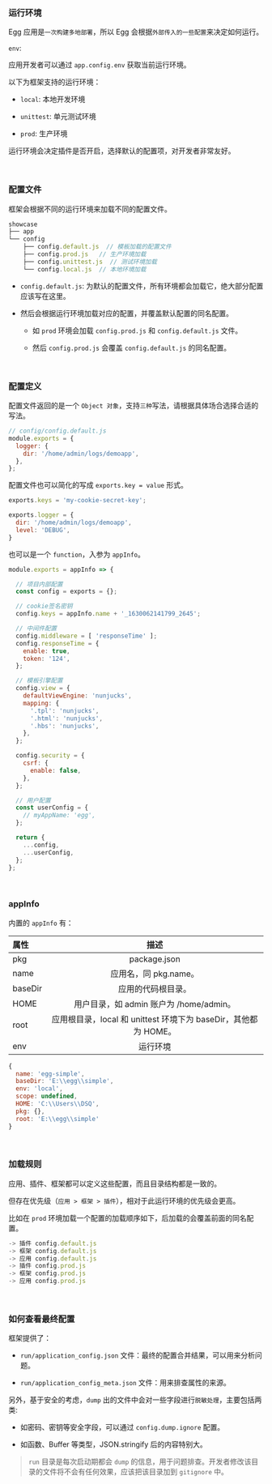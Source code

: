 ### 运行环境

Egg 应用是`一次构建多地部署`，所以 Egg 会根据`外部传入的一些配置`来决定如何运行。

`env`:

应用开发者可以通过 `app.config.env` 获取当前运行环境。

以下为框架支持的运行环境：

* `local`: 本地开发环境

* `unittest`: 单元测试环境

* `prod`: 生产环境

运行环境会决定插件是否开启，选择默认的配置项，对开发者非常友好。


<br/>

### 配置文件

框架会根据不同的运行环境来加载不同的配置文件。

~~~js
showcase
├── app
└── config
    ├── config.default.js  // 模板加载的配置文件
    ├── config.prod.js   // 生产环境加载
    ├── config.unittest.js  // 测试环境加载
    └── config.local.js  // 本地环境加载
~~~

* `config.default.js`: 为默认的配置文件，所有环境都会加载它，绝大部分配置应该写在这里。

* 然后会根据运行环境加载对应的配置，并覆盖默认配置的同名配置。
  
  * 如 `prod` 环境会加载 `config.prod.js` 和 `config.default.js` 文件。

  * 然后 `config.prod.js` 会覆盖 `config.default.js` 的同名配置。

<br/>

### 配置定义

配置文件返回的是一个 `Object 对象`，支持`三种`写法，请根据具体场合选择合适的写法。

~~~js
// config/config.default.js
module.exports = {
  logger: {
    dir: '/home/admin/logs/demoapp',
  },
};
~~~

配置文件也可以简化的写成 `exports.key = value` 形式。

~~~js
exports.keys = 'my-cookie-secret-key';

exports.logger = {
  dir: '/home/admin/logs/demoapp',
  level: 'DEBUG',
}
~~~

也可以是一个 `function`，入参为 `appInfo`。

~~~js
module.exports = appInfo => {

  // 项目内部配置
  const config = exports = {};

  // cookie签名密钥
  config.keys = appInfo.name + '_1630062141799_2645';

  // 中间件配置
  config.middleware = [ 'responseTime' ];
  config.responseTime = {
    enable: true,
    token: '124',
  };

  // 模板引擎配置
  config.view = {
    defaultViewEngine: 'nunjucks',
    mapping: {
      '.tpl': 'nunjucks',
      '.html': 'nunjucks',
      '.hbs': 'nunjucks',
    },
  };

  config.security = {
    csrf: {
      enable: false,
    },
  };

  // 用户配置
  const userConfig = {
    // myAppName: 'egg',
  };

  return {
    ...config,
    ...userConfig,
  };
};
~~~

<br/>

### appInfo

内置的 `appInfo` 有：

| 属性      | 描述 |
|  :---       |    :--:     |
| pkg      | package.json   |
| name   | 应用名，同 pkg.name。     |
| baseDir    |  应用的代码根目录。    | 
| HOME    |  用户目录，如 admin 账户为 /home/admin。    | 
| root    |  应用根目录，local 和 unittest 环境下为 baseDir，其他都为 HOME。    | 
| env    |  运行环境    | 


~~~js
{
  name: 'egg-simple',
  baseDir: 'E:\\egg\\simple',
  env: 'local',
  scope: undefined,
  HOME: 'C:\\Users\\DSQ',
  pkg: {},
  root: 'E:\\egg\\simple'
}
~~~

<br/>

### 加载规则

应用、插件、框架都可以定义这些配置，而且目录结构都是一致的。

但存在优先级（`应用 > 框架 > 插件`），相对于此运行环境的优先级会更高。

比如在 `prod` 环境加载一个配置的加载顺序如下，后加载的会覆盖前面的同名配置。

~~~js
-> 插件 config.default.js
-> 框架 config.default.js
-> 应用 config.default.js
-> 插件 config.prod.js
-> 框架 config.prod.js
-> 应用 config.prod.js
~~~

<br/>

### 如何查看最终配置

框架提供了：

* `run/application_config.json` 文件：最终的配置合并结果，可以用来分析问题。

* `run/application_config_meta.json` 文件：用来排查属性的来源。

另外，基于安全的考虑，`dump` 出的文件中会对一些字段进行`脱敏处理`，主要包括两类:

* 如密码、密钥等安全字段，可以通过 `config.dump.ignore` 配置。

* 如函数、Buffer 等类型，JSON.stringify 后的内容特别大。

> `run` 目录是每次启动期都会 `dump` 的信息，用于问题排查。开发者修改该目录的文件将不会有任何效果，应该把该目录加到 `gitignore` 中。


